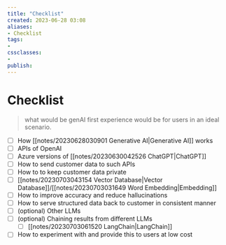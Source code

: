 ```yaml
---
title: "Checklist"
created: 2023-06-28 03:08
aliases: 
- Checklist
tags:
- 
cssclasses:
- 
publish:
---
```


<!-- 
tags: 
-->

<!--internal
parent:: [[]]
child:: [[]]
related:: [[]]
-->

<!--external
- [ ] []()
-->

# Checklist

> what would be genAI first experience would be for users in an ideal scenario. 

- [ ] How [[notes/20230628030901 Generative AI|Generative AI]] works
- [ ] APIs of OpenAI
- [ ] Azure versions of [[notes/20230630042526 ChatGPT|ChatGPT]]
- [ ] How to send customer data to such APIs
- [ ] How to to keep customer data private
- [ ] [[notes/20230703043154 Vector Database|Vector Database]]/[[notes/20230703031649 Word Embedding|Embedding]]
- [ ] How to improve accuracy and reduce hallucinations
- [ ] How to serve structured data back to customer in consistent manner
- [ ] (optional) Other LLMs
- [ ] (optional) Chaining results from different LLMs
	- [ ] [[notes/20230703061520 LangChain|LangChain]]
- [ ] How to experiment with and provide this to users at low cost
